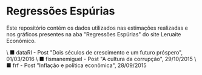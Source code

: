 # Regressões Espúrias
Este repositório contém os dados utilizados nas estimações realizadas e nos gráficos presentes na aba "Regressões Espúrias" do site Leruaite Econômico. 

\ ■ dataRI - Post "Dois séculos de crescimento e um futuro próspero", 01/03/2016
\ ■ fismanemiguel - Post "A cultura da corrupção", 29/10/2015
\ ■ frf - Post "Inflação e política econômica", 28/09/2015
